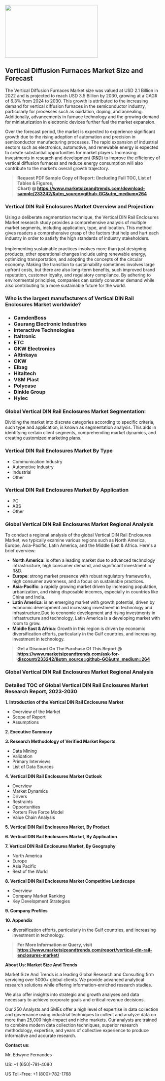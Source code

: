 <p><img class="alignnone size-medium wp-image-20088" src="https://ffe5etoiles.com/wp-content/uploads/2024/12/MST1-300x171.png" alt="" width="300" height="171" /></p><h2>Vertical Diffusion Furnaces Market Size and Forecast</h2><p>The Vertical Diffusion Furnaces Market size was valued at USD 2.1 Billion in 2022 and is projected to reach USD 3.5 Billion by 2030, growing at a CAGR of 6.3% from 2024 to 2030. This growth is attributed to the increasing demand for vertical diffusion furnaces in the semiconductor industry, particularly for processes such as oxidation, doping, and annealing. Additionally, advancements in furnace technology and the growing demand for miniaturization in electronic devices further fuel the market expansion.</p><p>Over the forecast period, the market is expected to experience significant growth due to the rising adoption of automation and precision in semiconductor manufacturing processes. The rapid expansion of industrial sectors such as electronics, automotive, and renewable energy is expected to create substantial opportunities for market players. Increasing investments in research and development (R&D) to improve the efficiency of vertical diffusion furnaces and reduce energy consumption will also contribute to the market’s overall growth trajectory.</p></p><blockquote id="" class=""><strong>Request PDF Sample Copy of Report: (Including Full TOC, List of Tables &amp; Figures, Chart)&nbsp;@&nbsp;<strong><a href="https://www.marketsizeandtrends.com/download-sample/233242/&utm_source=github-GC&utm_medium=264" target="_blank">https://www.marketsizeandtrends.com/download-sample/233242/&utm_source=github-GC&utm_medium=264</a></strong></strong></blockquote><h3 id="" class="">Vertical DIN Rail Enclosures Market&nbsp;Overview and Projection:</h3><p id="" class="">Using a deliberate segmentation technique, the Vertical DIN Rail Enclosures Market research study provides a comprehensive analysis of multiple market segments, including application, type, and location. This method gives readers a comprehensive grasp of the factors that help and hurt each industry in order to satisfy the high standards of industry stakeholders. <br /> <br />Implementing sustainable practices involves more than just designing products; other operational changes include using renewable energy, optimizing transportation, and adopting the concepts of the circular economy. Making the transition to sustainability sometimes involves large upfront costs, but there are also long-term benefits, such improved brand reputation, customer loyalty, and regulatory compliance. By adhering to environmental principles, companies can satisfy consumer demand while also contributing to a more sustainable future for the world.</p><h3 id="" class="">Who is the largest manufacturers of&nbsp;Vertical DIN Rail Enclosures Market worldwide?</h3><h3 class=""><p><ul><li>CamdenBoss </li><li> Gaurang Electronic Industries </li><li> Interactive Technologies </li><li> Italtronic </li><li> ETC </li><li> OKW Electronics </li><li> Altinkaya </li><li> OKW </li><li> Elbag </li><li> Hitaltech </li><li> VSM Plast </li><li> Polycase </li><li> Dinkle Group </li><li> Hylec</li></ul></p></h3><h3 id="" class="">Global&nbsp;Vertical DIN Rail Enclosures Market Segmentation:</h3><p id="" class="">Dividing the market into discrete categories according to specific criteria, such type and application, is known as segmentation analysis. This aids in identifying certain client segments, comprehending market dynamics, and creating customized marketing plans.</p><h3 id="" class="">Vertical DIN Rail Enclosures Market&nbsp;By Type</h3><p><p><ul><li>Communication Industry</li><li> Automotive Industry</li><li> Industrial</li><li> Other</p></li></ul></p></p><h3 id="" class="">Vertical DIN Rail Enclosures Market&nbsp;By Application</h3><p class=""><p><ul><li>PC</li><li> ABS</li><li> Other</li></ul></p></p><h3 id="" class="">Global Vertical DIN Rail Enclosures Market Regional Analysis</h3><p id="" class="">To conduct a regional analysis of the global Vertical DIN Rail Enclosures Market, we typically examine various regions such as North America, Europe, Asia-Pacific, Latin America, and the Middle East &amp; Africa. Here's a brief overview:</p><ul><li><strong>North America</strong>: is often a leading market due to advanced technology infrastructure, high consumer demand, and significant investment in R&amp;D.</li><li><strong>Europe</strong>: strong market presence with robust regulatory frameworks, high consumer awareness, and a focus on sustainable practices.</li><li><strong>Asia-Pacific</strong>: a rapidly growing market driven by increasing population, urbanization, and rising disposable incomes, especially in countries like China and India.</li><li><strong>Latin America</strong>: is an emerging market with growth potential, driven by economic development and increasing investment in technology and infrastructure.Due to economic development and rising investments in infrastructure and technology, Latin America is a developing market with room to grow.</li><li><strong>Middle East &amp; Africa</strong>: Growth in this region is driven by economic diversification efforts, particularly in the Gulf countries, and increasing investment in technology.</li></ul><blockquote id="" class=""><strong>Get a Discount On The Purchase Of This Report @ <strong><a href="https://www.marketsizeandtrends.com/ask-for-discount/233242/&utm_source=github-GC&utm_medium=264" target="_blank">https://www.marketsizeandtrends.com/ask-for-discount/233242/&utm_source=github-GC&utm_medium=264</a></strong></strong></blockquote><h3 id="" class="">Global Vertical DIN Rail Enclosures Market Regional Analysis</h3><h3 id="" class="">Detailed TOC of Global Vertical DIN Rail Enclosures Market Research Report, 2023-2030</h3><p id="" class=""><strong>1. Introduction of the Vertical DIN Rail Enclosures Market</strong></p><ul><li>Overview of the Market</li><li>Scope of Report</li><li>Assumptions</li></ul><p id="" class=""><strong>2. Executive Summary</strong></p><p id="" class=""><strong>3. Research Methodology of Verified Market Reports</strong></p><ul><li>Data Mining</li><li>Validation</li><li>Primary Interviews</li><li>List of Data Sources</li></ul><p id="" class=""><strong>4. Vertical DIN Rail Enclosures Market Outlook</strong></p><ul><li>Overview</li><li>Market Dynamics</li><li>Drivers</li><li>Restraints</li><li>Opportunities</li><li>Porters Five Force Model</li><li>Value Chain Analysis</li></ul><p id="" class=""><strong>5. Vertical DIN Rail Enclosures Market, By Product</strong></p><p id="" class=""><strong>6. Vertical DIN Rail Enclosures Market, By Application</strong></p><p id="" class=""><strong>7. Vertical DIN Rail Enclosures Market, By Geography</strong></p><ul><li>North America</li><li>Europe</li><li>Asia Pacific</li><li>Rest of the World</li></ul><p id="" class=""><strong>8. Vertical DIN Rail Enclosures Market Competitive Landscape</strong></p><ul><li>Overview</li><li>Company Market Ranking</li><li>Key Development Strategies</li></ul><p id="" class=""><strong>9. Company Profiles</strong></p><p id="" class=""><strong>10. Appendix</strong></p><ul><li>diversification efforts, particularly in the Gulf countries, and increasing investment in technology.</li></ul><blockquote id="" class=""><strong>For More Information or Query, visit <strong><strong><a href="https://www.marketsizeandtrends.com/report/vertical-din-rail-enclosures-market/" target="_blank">https://www.marketsizeandtrends.com/report/vertical-din-rail-enclosures-market/</a></strong></strong></strong></blockquote><p id="" class=""><strong>About Us: Market Size And Trends</strong></p><p id="" class="">Market Size And Trends is a leading Global Research and Consulting firm servicing over 5000+ global clients. We provide advanced analytical research solutions while offering information-enriched research studies.</p><p id="" class="">We also offer insights into strategic and growth analyses and data necessary to achieve corporate goals and critical revenue decisions.</p><p id="" class="">Our 250 Analysts and SMEs offer a high level of expertise in data collection and governance using industrial techniques to collect and analyze data on more than 25,000 high-impact and niche markets. Our analysts are trained to combine modern data collection techniques, superior research methodology, expertise, and years of collective experience to produce informative and accurate research.</p><p id="" class=""><strong>Contact us:</strong></p><p id="" class="">Mr. Edwyne Fernandes</p><p id="" class="">US: +1 (650)-781-4080</p><p id="" class="">US Toll-Free: +1 (800)-782-1768</p>
